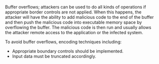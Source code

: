 Buffer overflows; attackers can be used to do all kinds of operations if appropriate border controls are not applied. When this happens, the attacker will have the ability to add malicious code to the end of the buffer and then push the malicious code into executable memory space by overflowing the buffer. The malicious code is then run and usually allows the attacker remote access to the application or the infected system.

To avoid buffer overflows, encoding techniques including:

- Appropriate boundary controls should be implemented.
- Input data must be truncated accordingly.
